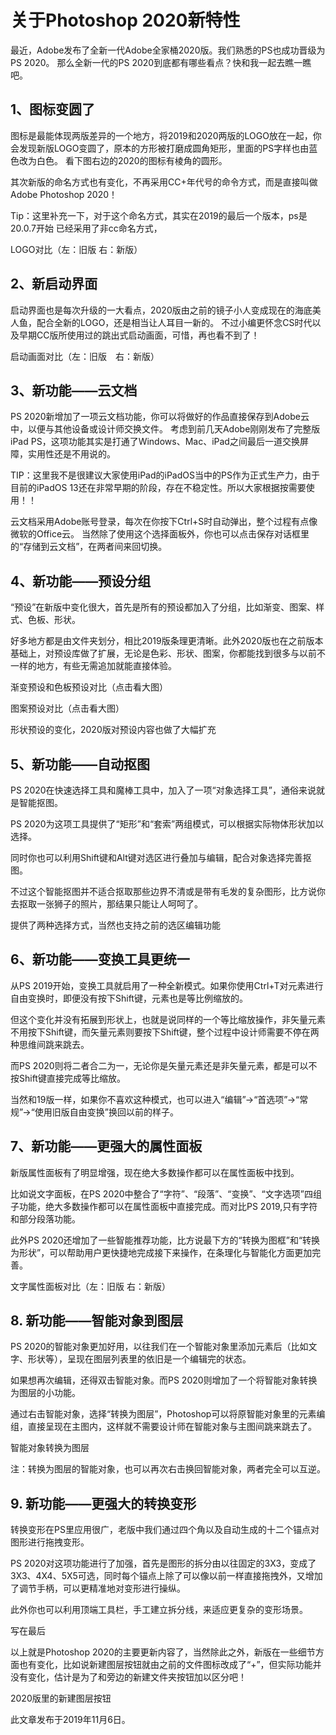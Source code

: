 # 关于Photoshop 2020新特性

最近，Adobe发布了全新一代Adobe全家桶2020版。我们熟悉的PS也成功晋级为PS 2020。
那么全新一代的PS 2020到底都有哪些看点？快和我一起去瞧一瞧吧。

## 1、图标变圆了
图标是最能体现两版差异的一个地方，将2019和2020两版的LOGO放在一起，你会发现新版LOGO变圆了，原本的方形被打磨成圆角矩形，里面的PS字样也由蓝色改为白色。
看下图右边的2020的图标有棱角的圆形。



其次新版的命名方式也有变化，不再采用CC+年代号的命令方式，而是直接叫做Adobe Photoshop 2020！

Tip：这里补充一下，对于这个命名方式，其实在2019的最后一个版本，ps是20.0.7开始 已经采用了非cc命名方式，

LOGO对比（左：旧版 右：新版）

## 2、新启动界面
启动界面也是每次升级的一大看点，2020版由之前的镜子小人变成现在的海底美人鱼，配合全新的LOGO，还是相当让人耳目一新的。
不过小编更怀念CS时代以及早期CC版所使用过的跳出式启动画面，可惜，再也看不到了！

启动画面对比（左：旧版　右：新版）

## 3、新功能——云文档
PS 2020新增加了一项云文档功能，你可以将做好的作品直接保存到Adobe云中，以便与其他设备或设计师交换文件。
考虑到前几天Adobe刚刚发布了完整版iPad PS，这项功能其实是打通了Windows、Mac、iPad之间最后一道交换屏障，实用性还是不用说的。

TIP：这里我不是很建议大家使用iPad的iPadOS当中的PS作为正式生产力，由于目前的iPadOS 13还在非常早期的阶段，存在不稳定性。所以大家根据按需要使用！！

云文档采用Adobe账号登录，每次在你按下Ctrl+S时自动弹出，整个过程有点像微软的Office云。
当然除了使用这个选择面板外，你也可以点击保存对话框里的“存储到云文档”，在两者间来回切换。


## 4、新功能——预设分组
“预设”在新版中变化很大，首先是所有的预设都加入了分组，比如渐变、图案、样式、色板、形状。

好多地方都是由文件夹划分，相比2019版条理更清晰。此外2020版也在之前版本基础上，对预设库做了扩展，无论是色彩、形状、图案，你都能找到很多与以前不一样的地方，有些无需追加就能直接体验。

渐变预设和色板预设对比（点击看大图）

图案预设对比（点击看大图）

形状预设的变化，2020版对预设内容也做了大幅扩充

## 5、新功能——自动抠图
PS 2020在快速选择工具和魔棒工具中，加入了一项“对象选择工具”，通俗来说就是智能抠图。

PS 2020为这项工具提供了“矩形”和“套索”两组模式，可以根据实际物体形状加以选择。

同时你也可以利用Shift键和Alt键对选区进行叠加与编辑，配合对象选择完善抠图。

不过这个智能抠图并不适合抠取那些边界不清或是带有毛发的复杂图形，比方说你去抠取一张狮子的照片，那结果只能让人呵呵了。

提供了两种选择方式，当然也支持之前的选区编辑功能

## 6、新功能——变换工具更统一
从PS 2019开始，变换工具就启用了一种全新模式。如果你使用Ctrl+T对元素进行自由变换时，即便没有按下Shift键，元素也是等比例缩放的。

但这个变化并没有拓展到形状上，也就是说同样的一个等比缩放操作，非矢量元素不用按下Shift键，而矢量元素则要按下Shift键，整个过程中设计师需要不停在两种思维间跳来跳去。

而PS 2020则将二者合二为一，无论你是矢量元素还是非矢量元素，都是可以不按Shift键直接完成等比缩放。

当然和19版一样，如果你不喜欢这种模式，也可以进入“编辑”→“首选项”→“常规”→“使用旧版自由变换”换回以前的样子。

## 7、新功能——更强大的属性面板
新版属性面板有了明显增强，现在绝大多数操作都可以在属性面板中找到。

比如说文字面板，在PS 2020中整合了“字符”、“段落”、“变换”、“文字选项”四组子功能，绝大多数操作都可以在属性面板中直接完成。而对比PS 2019,只有字符和部分段落功能。

此外PS 2020还增加了一些智能推荐功能，比方说最下方的“转换为图框”和“转换为形状”，可以帮助用户更快捷地完成接下来操作，在条理化与智能化方面更加完善。

文字属性面板对比（左：旧版 右：新版）

## 8. 新功能——智能对象到图层
PS 2020的智能对象更加好用，以往我们在一个智能对象里添加元素后（比如文字、形状等），呈现在图层列表里的依旧是一个编辑完的状态。

如果想再次编辑，还得双击智能对象。而PS 2020则增加了一个将智能对象转换为图层的小功能。

通过右击智能对象，选择“转换为图层”，Photoshop可以将原智能对象里的元素编组，直接呈现在主图内，这样就不需要设计师在智能对象与主图间跳来跳去了。

智能对象转换为图层

注：转换为图层的智能对象，也可以再次右击换回智能对象，两者完全可以互逆。

## 9. 新功能——更强大的转换变形
转换变形在PS里应用很广，老版中我们通过四个角以及自动生成的十二个锚点对图形进行拖拽变形。

PS 2020对这项功能进行了加强，首先是图形的拆分由以往固定的3X3，变成了3X3、4X4、5X5可选，同时每个锚点上除了可以像以前一样直接拖拽外，又增加了调节手柄，可以更精准地对变形进行操纵。

此外你也可以利用顶端工具栏，手工建立拆分线，来适应更复杂的变形场景。

写在最后

以上就是Photoshop 2020的主要更新内容了，当然除此之外，新版在一些细节方面也有变化，比如说新建图层按钮就由之前的文件图标改成了“+”，但实际功能并没有变化，估计是为了和旁边的新建文件夹按钮加以区分吧！

2020版里的新建图层按钮


此文章发布于2019年11月6日。
